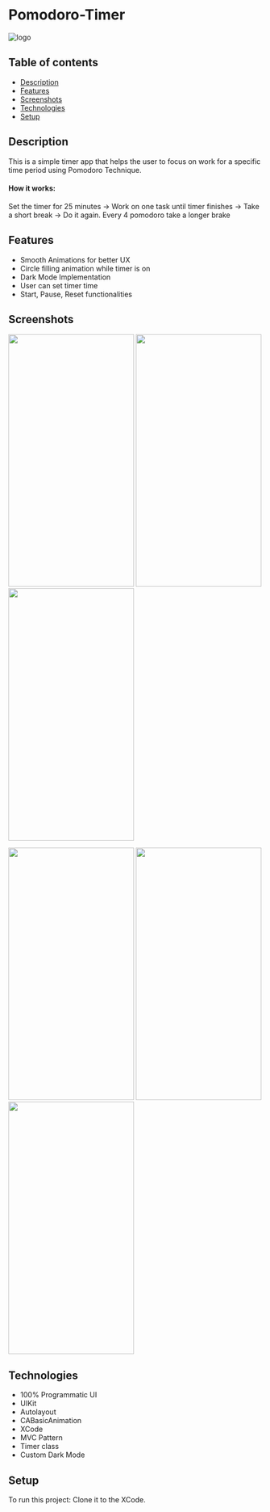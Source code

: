 # Pomodoro-Timer
![logo](https://user-images.githubusercontent.com/53441647/99633557-714e3d00-2a82-11eb-968c-39e776f547fc.png)


## Table of contents
* [Description](#description)
* [Features](#features)
* [Screenshots](#screenshots)
* [Technologies](#technologies)
* [Setup](#setup)

## Description
This is a simple timer app that helps the user to focus on work for a specific time period using Pomodoro Technique.
#### How it works:
Set the timer for 25 minutes -> Work on one task until timer finishes -> Take a short break -> Do it again.
Every 4 pomodoro take a longer brake

## Features
* Smooth Animations for better UX
* Circle filling animation while timer is on
* Dark Mode Implementation
* User can set timer time 
* Start, Pause, Reset functionalities

## Screenshots
<img src="https://user-images.githubusercontent.com/53441647/99635266-11a56100-2a85-11eb-81fa-b2efb9abb367.png" width="249.14" height="500">    <img src="https://user-images.githubusercontent.com/53441647/99635285-1a963280-2a85-11eb-816d-7545a6bb0044.png" width="249.14" height="500">    <img src="https://user-images.githubusercontent.com/53441647/99635290-1d912300-2a85-11eb-8609-97acc9e9eaec.png" width="249.14" height="500">

<img src="https://user-images.githubusercontent.com/53441647/99635297-208c1380-2a85-11eb-98ca-84fe176ca9b7.png" width="249.14" height="500">    <img src="https://user-images.githubusercontent.com/53441647/99636899-6fd34380-2a87-11eb-8346-3729f86806e2.png" width="249.14" height="500">    <img src="https://user-images.githubusercontent.com/53441647/99635302-23870400-2a85-11eb-817b-4e0ce859d3f4.png" width="249.14" height="500">

## Technologies
* 100% Programmatic UI
* UIKit
* Autolayout
* CABasicAnimation
* XCode
* MVC Pattern
* Timer class
* Custom Dark Mode

## Setup
To run this project: 
Clone it to the XCode.
